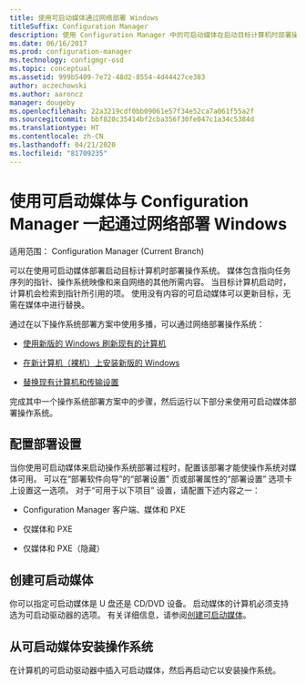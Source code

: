 ```yaml
---
title: 使用可启动媒体通过网络部署 Windows
titleSuffix: Configuration Manager
description: 使用 Configuration Manager 中的可启动媒体在启动目标计算机时部署操作系统。
ms.date: 06/16/2017
ms.prod: configuration-manager
ms.technology: configmgr-osd
ms.topic: conceptual
ms.assetid: 999b5409-7e72-48d2-8554-4d44427ce383
author: aczechowski
ms.author: aaroncz
manager: dougeby
ms.openlocfilehash: 22a3219cdf0bb09061e57f34e52ca7a061f55a2f
ms.sourcegitcommit: bbf820c35414bf2cba356f30fe047c1a34c5384d
ms.translationtype: HT
ms.contentlocale: zh-CN
ms.lasthandoff: 04/21/2020
ms.locfileid: "81709235"
---
```

# <a name="use-bootable-media-to-deploy-windows-over-the-network-with-configuration-manager"></a>使用可启动媒体与 Configuration Manager 一起通过网络部署 Windows

适用范围：  Configuration Manager (Current Branch)

可以在使用可启动媒体部署启动目标计算机时部署操作系统。 媒体包含指向任务序列的指针、操作系统映像和来自网络的其他所需内容。 当目标计算机启动时，计算机会检索到指针所引用的项。 使用没有内容的可启动媒体可以更新目标，无需在媒体中进行替换。

通过在以下操作系统部署方案中使用多播，可以通过网络部署操作系统：

-   [使用新版的 Windows 刷新现有的计算机](refresh-an-existing-computer-with-a-new-version-of-windows.md)

-   [在新计算机（裸机）上安装新版的 Windows](install-new-windows-version-new-computer-bare-metal.md)  

-   [替换现有计算机和传输设置](replace-an-existing-computer-and-transfer-settings.md)  

完成其中一个操作系统部署方案中的步骤，然后运行以下部分来使用可启动媒体部署操作系统。  

## <a name="configure-deployment-settings"></a>配置部署设置  
当你使用可启动媒体来启动操作系统部署过程时，配置该部署才能使操作系统对媒体可用。 可以在“部署软件向导”的“部署设置”  页或部署属性的“部署设置”  选项卡上设置这一选项。 对于“可用于以下项目”  设置，请配置下述内容之一：

-   Configuration Manager 客户端、媒体和 PXE

-   仅媒体和 PXE

-   仅媒体和 PXE（隐藏）

## <a name="create-the-bootable-media"></a>创建可启动媒体
你可以指定可启动媒体是 U 盘还是 CD/DVD 设备。 启动媒体的计算机必须支持选为可启动驱动器的选项。 有关详细信息，请参阅[创建可启动媒体](create-bootable-media.md)。  

##  <a name="install-the-operating-system-from--bootable-media"></a><a name="BKMK_Deploy"></a> 从可启动媒体安装操作系统  
在计算机的可启动驱动器中插入可启动媒体，然后再启动它以安装操作系统。
